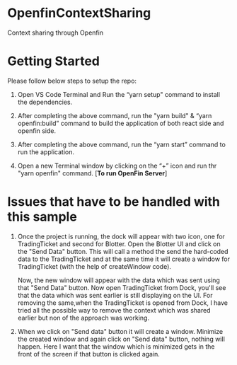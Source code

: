 # OpenfinContextSharing
Context sharing through Openfin

# Getting Started

Please follow below steps to setup the repo:
1. Open VS Code Terminal and Run the “yarn setup" command to install the dependencies.

2. After completing the above command, run the "yarn build" & “yarn openfin:build” command to build the application of both react side and openfin side.

3. After completing the above command, run the “yarn start” command to run the application.

4. Open a new Terminal window by clicking on the “+” icon and run thr "yarn openfin" command. [**To run OpenFin Server**]

# Issues that have to be handled with this sample

1. Once the project is running, the dock will appear with two icon, one for TradingTicket and second for Blotter. Open the Blotter UI and click on the "Send Data"          button. This will call a method the send the hard-coded data to the TradingTicket and at the same time it will create a window for TradingTicket (with the help of        createWindow code).

   Now, the new window will appear with the data which was sent using that "Send Data" button.
   Now open TradingTicket from Dock, you'll see that the data which was sent earlier is still displaying on the UI. For removing the same,when the TradingTicket is          opened from Dock, I have tried all the possible way to remove the context which was shared earlier but non of the approach was working.

2. When we click on "Send data" button it will create a window. Minimize the created window and again click on "Send data" button, nothing will happen. Here I want that    the window which is minimized gets in the front of the screen if that button is clicked again.
